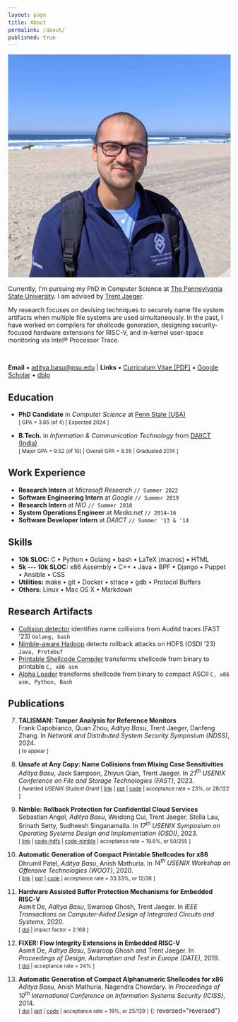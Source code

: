 ```yaml
---
layout: page
title: About
permalink: /about/
published: true
---
```


<style type="text/css">
    .highlighter-rouge {
        border-radius: .5ex;
        margin-left: .5em;
        float: right;
    }
    {{site.css_mobile}} {
        /* mobile view specific CSS */
        .highlighter-rouge {
            float: initial;
        }
    }
</style>

<!-- My photo -->
<span class="my-photo">
    <img alt="My photo" src="/images/profile-beach-2020.jpg" />
</span>

Currently, I'm pursuing my PhD in Computer Science at [The Pennsylvania State University](https://www.psu.edu/). I am advised by [Trent Jaeger](http://trentjaeger.com/).

My research focuses on devising techniques to securely name file system artifacts when multiple file systems are used simultaneously.
In the past, I have worked on compilers for shellcode generation, designing security-focused hardware extensions for RISC-V, and in-kernel user-space monitoring via Intel® Processor Trace.

<!-- terms:
studying the security aspects of fs
improving the security
hardening file systems
safe use
 -->

<!--
I am a PhD candidate at [The Pennsylvania State University](https://www.psu.edu/) and part of the [SIIS lab](https://cybersecurity.psu.edu/). My research focuses in OS Kernel Security, specifically Linux. My advisor is [Trent Jaeger](http://trentjaeger.com/).

My research interests are in _Systems Security_ and _Operating Systems_.
I have worked on compilers for shellcode generation, designing security-focussed hardware extensions, and user-space monitoring using Intel® Processor Trace. 
Additionally, I also have development experience with Unix-like kernels.
-->

<br />

**Email**
• [aditya.basu@psu.edu](mailto:aditya.basu@psu.edu)
| **Links**
• [Curriculum Vitae \[PDF\]](https://resume.0xa.fun/cv-adityabasu.pdf)
• [Google Scholar](https://scholar.google.com/citations?user=NjtxVEoAAAAJ)
• [dblp](https://dblp.uni-trier.de/pid/154/9562.html)


<!-- /////////////////////////////////////////////////////////////////////////////////////// -->
## Education
<!-- /////////////////////////////////////////////////////////////////////////////////////// -->

- **PhD Candidate** in _Computer Science_
  at <a href="https://www.psu.edu/">Penn State (USA)</a><br />
  <small>[
    GPA = 3.85 (of 4)
    | Expected 2024
  ]</small>

- **B.Tech.** in _Information & Communication Technology_
  from <a href="https://www.daiict.ac.in">DAIICT (India)</a><br />
  <small>[
    Major GPA = 9.52 (of 10)
    | Overall GPA = 8.55
    | Graduated 2014
  ]</small>


<!-- /////////////////////////////////////////////////////////////////////////////////////// -->
## Work Experience
<!-- /////////////////////////////////////////////////////////////////////////////////////// -->

- **Research Intern**             at _Microsoft Research_ `// Summer 2022`
- **Software Engineering Intern** at _Google_             `// Summer 2019`
- **Research Intern**             at _NIO_                `// Summer 2018`
- **System Operations Engineer**  at _Media.net_          `// 2014-16`
- **Software Developer Intern**   at _DAIICT_             `// Summer '13 & '14`


<!-- /////////////////////////////////////////////////////////////////////////////////////// -->
## Skills
<!-- /////////////////////////////////////////////////////////////////////////////////////// -->

- **10k SLOC:**
    C •
    Python •
    Golang •
    bash •
    LaTeX (macros) •
    HTML
- **5k --- 10k SLOC:**
    x86 Assembly •
    C++ •
    Java •
    BPF •
    Django •
    Puppet •
    Ansible •
    CSS
- **Utilities:**
    make •
    git •
    Docker •
    strace •
    gdb •
    Protocol Buffers
- **Others:**
    Linux •
    Mac OS X •
    Markdown


<!-- /////////////////////////////////////////////////////////////////////////////////////// -->
## Research Artifacts
<!-- /////////////////////////////////////////////////////////////////////////////////////// -->

* [Collision detector](https://github.com/mitthu/name-confusion)
  identifies name collisions from Auditd traces (FAST '23)
  `Golang, bash`
* [Nimble-aware Hadoop](https://github.com/mitthu/hadoop-nimble)
  detects rollback attacks on HDFS (OSDI '23)
  `Java, Protobuf`
* [Printable Shellcode Compiler](https://github.com/dhrumil29699/Printable-Encoder)
  transforms shellcode from binary to printable
  `C, x86 asm`
* [Alpha Loader](https://bitbucket.org/mitthu/alpha_loaders/src)
  transforms shellcode from binary to compact ASCII
  `C, x86 asm, Python, Bash`


<!-- /////////////////////////////////////////////////////////////////////////////////////// -->
## Publications
<!-- /////////////////////////////////////////////////////////////////////////////////////// -->

7.  **TALISMAN: Tamper Analysis for Reference Monitors**<br/>
    Frank Capobianco, Quan Zhou, _Aditya Basu_, Trent Jaeger, Danfeng Zhang.
    In _Network and Distributed System Security Symposium (NDSS)_, 2024.<br/>
    <small>[
        to appear
    ]</small>

6.  **Unsafe at Any Copy: Name Collisions from Mixing Case Sensitivities**<br/>
    _Aditya Basu_, Jack Sampson, Zhiyun Qian, Trent Jaeger.
    In _21<sup>th</sup> USENIX Conference on File and Storage Technologies (FAST)_, 2023.<br/>
    <small>[
        Awarded *USENIX Student Grant*
        | [link](https://www.usenix.org/conference/fast23/presentation/basu)
        | [ppt](https://www.usenix.org/sites/default/files/conference/protected-files/fast23_slides_basu.pdf)
        | [code](https://github.com/mitthu/name-confusion/)
        | acceptance rate = 23%, or 28/122
    ]</small>

5.  **Nimble: Rollback Protection for Confidential Cloud Services**<br/>
	Sebastian Angel, _Aditya Basu_, Weidong Cui, Trent Jaeger, Stella Lau, Srinath Setty, Sudheesh Singanamalla.
    In _17<sup>th</sup> USENIX Symposium on Operating Systems Design and Implementation (OSDI)_, 2023.<br/>
    <small>[
        [link](https://www.usenix.org/conference/osdi23/presentation/angel)
        | [code-hdfs](https://github.com/mitthu/hadoop-nimble/)
        | [code-nimble](https://github.com/microsoft/Nimble/)
        | acceptance rate = 19.6%, or 50/255
    ]</small>

4.  **Automatic Generation of Compact Printable Shellcodes for x86**<br/>
    Dhrumil Patel, _Aditya Basu_, Anish Mathuria.
    In _14<sup>th</sup> USENIX Workshop on Offensive Technologies (WOOT)_, 2020.<br/>
    <small>[
        [link](https://www.usenix.org/conference/woot20/presentation/patel)
        | [ppt](https://www.usenix.org/system/files/woot20-paper17-slides-basu.pdf)
        | [code](https://github.com/dhrumil29699/Printable-Encoder/)
        | acceptance rate = 33.33%, or 12/36
    ]</small>

3.  **Hardware Assisted Buffer Protection Mechanisms for Embedded RISC-V**<br/>
    Asmit De, _Aditya Basu_, Swaroop Ghosh, Trent Jaeger.
    In _IEEE Transactions on Computer-Aided Design of Integrated Circuits and Systems_, 2020.<br/>
    <small>[
        [doi](http://dx.doi.org/10.1109/TCAD.2020.2984407)
        | impact factor = 2.168
    ]</small>

2.  **FIXER: Flow Integrity Extensions in Embedded RISC-V**<br/>
    Asmit De, _Aditya Basu_, Swaroop Ghosh and Trent Jaeger.
    In _Proceedings of Design, Automation and Test in Europe (DATE)_, 2019.<br/>
    <small>[
        [doi](http://dx.doi.org/10.23919/DATE.2019.8714980)
        | acceptance rate = 24%
    ]</small>

1.   **Automatic Generation of Compact Alphanumeric Shellcodes for x86**<br/>
    _Aditya Basu_, Anish Mathuria, Nagendra Chowdary.
    In _Proceedings of 10<sup>th</sup> International Conference on Information Systems Security (ICISS)_, 2014.<br/>
    <small>[
        [doi](http://dx.doi.org/10.1007/978-3-319-13841-1_22)
        | <a href="{{site.assets}}/research/alpha-x86-ppt.pdf">ppt</a>
        | [code](https://bitbucket.org/mitthu/alpha_loaders/src)
        | acceptance rate = 19%, or 25/129
    ]</small>
{: reversed="reversed"}


<!-- /////////////////////// EDUCATION /////////////////////////////////////////////// -->
<!-- CV Style Education
<style type="text/css">
    ul.exp {
        display: flex;
        justify-content: space-between;
        list-style: none;
        border-bottom: 1px solid lightgray;
        margin: 0px;
        padding-left: 0px;
    }
    .dates {
        margin-left: 2em;
        text-align: right;
        font-style: italic;
    }
</style>

<ul class="exp">
    <li><strong>PhD Student</strong> in
        <em>Computer Science</em>
    </li>
    <span class="dates">(exp.) 2023</span>
</ul>
at <a href="https://www.psu.edu/">The Pennsylvania State University</a>, PA, USA.
<br/>
GPA = 3.85 (of 4)

<ul class="exp">
    <li><strong>B.Tech.</strong> in
        <em>Information and Communication Technology</em>
    </li>
    <span class="dates">2014</span>
</ul>
from <a href="https://www.daiict.ac.in">Dhirubhai Ambani Institute</a>, Gujarat, India.
<br/>
GPA = 9.52 (of 10) in major; 8.55 overall

<p></p>
-->


<!-- ///////////////////////////// CAREER ///////////////////////////////////////////// -->

<!-- Tabular career
<style type="text/css">
    .gap {
        display: block;
        width: 2em;
    }
</style>

| --- | --- | ----------- |
| **Research Intern** at _Microsoft Research_  | | Summer 2022 |
| **Software Engineering Intern** at _Google_  | | Summer 2019 |
| **Research Intern** at _NIO_                 | | Summer 2018 |
| **System Operations Engineer** at _Media.net_| | 2014-16     | 
| **Software Developer Intern** at _DAIICT_    | | Summer '13 & '14 |
||<span class="gap" /> ||
--->


<!-- /////////////////////////////////////////////////////////////////////////////// -->

<!-- Full description (in CV)
<ul class="exp">
    <li><strong>Software Engineering Intern</strong> at
        <a href="https://careers.google.com/locations/cambridge/">Google, Cambridge (USA)</a>
    </li>
    <span class="dates">Summer 2019</span>
</ul>

* Added support for _Intel VT-d_ to the [Akaros kernel](http://akaros.org/overview.html) from UC Berkeley.
* This allows any PCI/PCIe device to be placed in the address space of a process or a VM.
* Also wrote a driver for Intel CBDMA (DMA accelerator on Intel, a.k.a IOAT). The driver was used to test the VT-d support.
<br/>
<small>[
    [my commits](https://github.com/brho/akaros/commits?author=mitthu)
    | language: C
]</small>

<ul class="exp">
    <li><strong>Research Intern</strong> at
        <a href="https://www.nio.com/about">NIO, San Jose</a>
    </li>
    <span class="dates">Summer 2018</span>
</ul>

* Worked on securing and pen-testing the ES8's (SUV) firmware and
OBD-II diagnostics port.
* Additionally, I wrote a driver for an on-board network switch and created patches to fix the discovered vulnerabilities.
<br/>
<small>[
    languages: C, Python
]</small>

<ul class="exp">
    <li><strong>System Operations Engineer</strong> at
        <a href="http://www.media.net/">Media.net, Mumbai</a>
    </li>
    <span class="dates">2014-16</span>
</ul>

* Automated and managed their web crawling infrastructure that served
\>100 million requests/day.
* Helped with campus recruiting efforts.
* For new employees, I took training sessions on _Advanced Linux_ and _Networking_.
<br/>
<small>[
    tools: Bash, Puppet, Ansible, AWS automation
    | languages: C, Python, Java
]</small>

<ul class="exp">
    <li><strong>Software Developer Intern</strong> at
        <a href="https://www.daiict.ac.in">Dhirubhai Ambani Institute, Ahmedabad</a>
    </li>
    <span class="dates">Summer '13 & '14</span>
</ul>

* Single-handedly created the admission portal for the university.
* The portal is capable of generating merit-lists and wait-lists of candidates based on their stream preferences and test scores.
* The portal also handles all emails communications, and provides a unified web interface for both the candidates & the admissions team.
<br/>
<small>[
    frameworks: Django
    | languages: Python, HTML, CSS, JavaScript
]</small>
<p></p>

-->


<!-- //////////////////////////////// SKILLS /////////////////////////////////////////////// -->

<!-- Using a table
<style type="text/css">
    .gap {
        width: .5em;
    }
</style>

{% capture sloc10k %}
      C
    • Python
    • Golang
    • bash
    • LaTeX (macros)
    • HTML
{% endcapture %}


| -------------------- | --- | ---------------------------- |
| **>10k SLOC**        |     | {{sloc10k | strip_newlines}} |
| **5k --- 10k SLOC**  |     |  |
| **Utilities**        |     |  |
| **Others**           |     |  | 
||<span class="gap" /> ||
 -->


<!--
**Some legal stuff.**
All content on this website are solely my opinions.
It does not represent my employer's opinions.
-->
